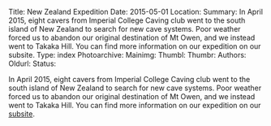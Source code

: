 Title: New Zealand Expedition
Date: 2015-05-01
Location:
Summary: In April 2015, eight cavers from Imperial College Caving club went to the south island of New Zealand to search for new cave systems. Poor weather forced us to abandon our original destination of Mt Owen, and we instead went to Takaka Hill. You can find more information on our expedition on our subsite.
Type: index
Photoarchive:
Mainimg:
Thumbl:
Thumbr:
Authors:
Oldurl:
Status:

In April 2015, eight cavers from Imperial College Caving club went to the south island of New Zealand to search for new cave systems. Poor weather forced us to abandon our original destination of Mt Owen, and we instead went to Takaka Hill. You can find more information on our expedition on our [subsite](https://union.ic.ac.uk/rcc/caving/newzealand/).